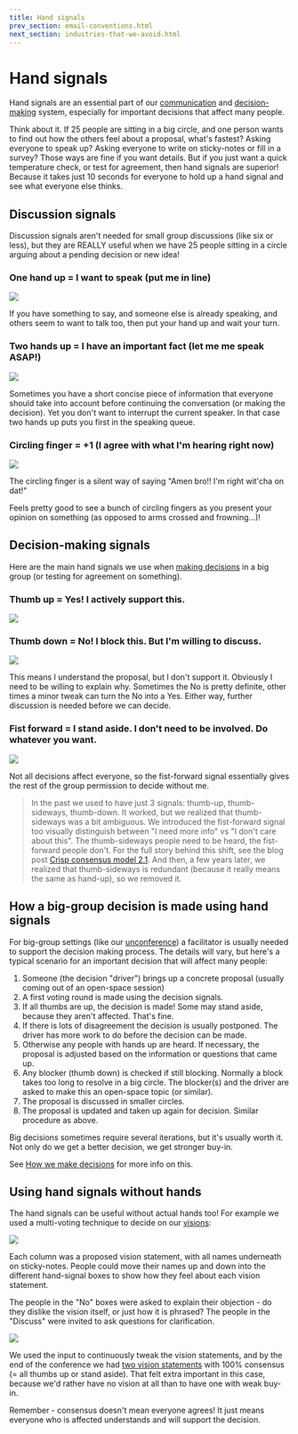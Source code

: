 ```yaml
---
title: Hand signals
prev_section: email-conventions.html
next_section: industries-that-we-avoid.html
---
```


Hand signals
============

Hand signals are an essential part of our [communication](communication.html) and [decision-making](decisions.html) system, especially for important decisions that affect many people.

Think about it. If 25 people are sitting in a big circle, and one person wants to find out how the others feel about a proposal, what's fastest? Asking everyone to speak up? Asking everyone to write on sticky-notes or fill in a survey? Those ways are fine if you want details. But if you just want a quick temperature check, or test for agreement, then hand signals are superior! Because it takes just 10 seconds for everyone to hold up a hand signal and see what everyone else thinks.

Discussion signals
------------------

Discussion signals aren't needed for small group discussions (like six or less), but they are REALLY useful when we have 25 people sitting in a circle arguing about a pending decision or new idea!

### One hand up = I want to speak (put me in line)

![](../assets/HandSignal-Speak.png)

If you have something to say, and someone else is already speaking, and others seem to want to talk too, then put your hand up and wait your turn.

### Two hands up = I have an important fact (let me me speak ASAP!)

![](../assets/HandSignal-Fact.png)

Sometimes you have a short concise piece of information that everyone should take into account before continuing the conversation (or making the decision). Yet you don't want to interrupt the current speaker. In that case two hands up puts you first in the speaking queue.

### Circling finger = +1 (I agree with what I'm hearing right now)

![](../assets/HandSignal-Agree.png)

The circling finger is a silent way of saying "Amen bro!! I'm right wit'cha on dat!"

Feels pretty good to see a bunch of circling fingers as you present your opinion on something (as opposed to arms crossed and frowning...)!

Decision-making signals
-----------------------

Here are the main hand signals we use when [making decisions](decisions.html) in a big group (or testing for agreement on something).

### Thumb up = Yes! I actively support this.

![](../assets/HandSignal-Yes.png)

### Thumb down = No! I block this. But I'm willing to discuss.

![](../assets/HandSignal-No.png)

This means I understand the proposal, but I don't support it. Obviously I need to be willing to explain why. Sometimes the No is pretty definite, other times a minor tweak can turn the No into a Yes. Either way, further discussion is needed before we can decide.

### Fist forward = I stand aside. I don't need to be involved. Do whatever you want.

![](../assets/HandSignal-StandAside.png)

Not all decisions affect everyone, so the fist-forward signal essentially gives the rest of the group permission to decide without me.

> In the past we used to have just 3 signals: thumb-up, thumb-sideways, thumb-down. It worked, but we realized that thumb-sideways was a bit ambiguous. We introduced the fist-forward signal too visually distinguish between "I need more info" vs "I don't care about this". The thumb-sideways people need to be heard, the fist-forward people don't. For the full story behind this shift, see the blog post [Crisp consensus model 2.1](http://blog.crisp.se/2014/03/27/peterantman/crisp-consensus-model-2-1). And then, a few years later, we realized that thumb-sideways is redundant (because it really means the same as hand-up), so we removed it.

How a big-group decision is made using hand signals
---------------------------------------------------

For big-group settings (like our [unconference](unconference.html)) a facilitator is usually needed to support the decision making process. The details will vary, but here's a typical scenario for an important decision that will affect many people:

1.  Someone (the decision "driver") brings up a concrete proposal (usually coming out of an open-space session)
2.  A first voting round is made using the decision signals.
3.  If all thumbs are up, the decision is made! Some may stand aside, because they aren't affected. That's fine.
4.  If there is lots of disagreement the decision is usually postponed. The driver has more work to do before the decision can be made.
5.  Otherwise any people with hands up are heard. If necessary, the proposal is adjusted based on the information or questions that came up.
6.  Any blocker (thumb down) is checked if still blocking. Normally a block takes too long to resolve in a big circle. The blocker(s) and the driver are asked to make this an open-space topic (or similar).
7.  The proposal is discussed in smaller circles.
8.  The proposal is updated and taken up again for decision. Similar procedure as above.

Big decisions sometimes require several iterations, but it's usually worth it. Not only do we get a better decision, we get stronger buy-in.

See [How we make decisions](decisions.html) for more info on this.

Using hand signals without hands
--------------------------------

The hand signals can be useful without actual hands too! For example we used a multi-voting technique to decide on our [visions](visions.html):

![](../assets/HandSignals-MultivotingChart.png)

Each column was a proposed vision statement, with all names underneath on sticky-notes. People could move their names up and down into the different hand-signal boxes to show how they feel about each vision statement.

The people in the "No" boxes were asked to explain their objection - do they dislike the vision itself, or just how it is phrased? The people in the "Discuss" were invited to ask questions for clarification.

![](../assets/HandSignals-MultivotingPeople.png)

We used the input to continuously tweak the vision statements, and by the end of the conference we had [two vision statements](visions.html) with 100% consensus (= all thumbs up or stand aside). That felt extra important in this case, because we'd rather have no vision at all than to have one with weak buy-in.

Remember - consensus doesn't mean everyone agrees! It just means everyone who is affected understands and will support the decision.
